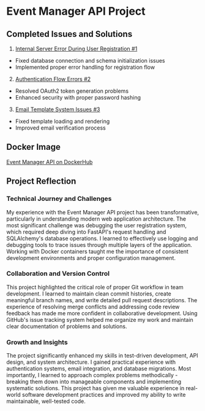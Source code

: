 # Event Manager API Project

## Completed Issues and Solutions
1. [Internal Server Error During User Registration #1](https://github.com/ErcihanK/event_manager/issues/1)
- Fixed database connection and schema initialization issues
- Implemented proper error handling for registration flow

2. [Authentication Flow Errors #2](https://github.com/ErcihanK/event_manager/issues/2)
- Resolved OAuth2 token generation problems
- Enhanced security with proper password hashing

3. [Email Template System Issues #3](https://github.com/ErcihanK/event_manager/issues/3)
- Fixed template loading and rendering
- Improved email verification process

## Docker Image
[Event Manager API on DockerHub](https://hub.docker.com/r/ercihanK/event_manager)

## Project Reflection

### Technical Journey and Challenges
My experience with the Event Manager API project has been transformative, particularly in understanding modern web application architecture. The most significant challenge was debugging the user registration system, which required deep diving into FastAPI's request handling and SQLAlchemy's database operations. I learned to effectively use logging and debugging tools to trace issues through multiple layers of the application. Working with Docker containers taught me the importance of consistent development environments and proper configuration management.

### Collaboration and Version Control
This project highlighted the critical role of proper Git workflow in team development. I learned to maintain clean commit histories, create meaningful branch names, and write detailed pull request descriptions. The experience of resolving merge conflicts and addressing code review feedback has made me more confident in collaborative development. Using GitHub's issue tracking system helped me organize my work and maintain clear documentation of problems and solutions.

### Growth and Insights
The project significantly enhanced my skills in test-driven development, API design, and system architecture. I gained practical experience with authentication systems, email integration, and database migrations. Most importantly, I learned to approach complex problems methodically - breaking them down into manageable components and implementing systematic solutions. This project has given me valuable experience in real-world software development practices and improved my ability to write maintainable, well-tested code.

